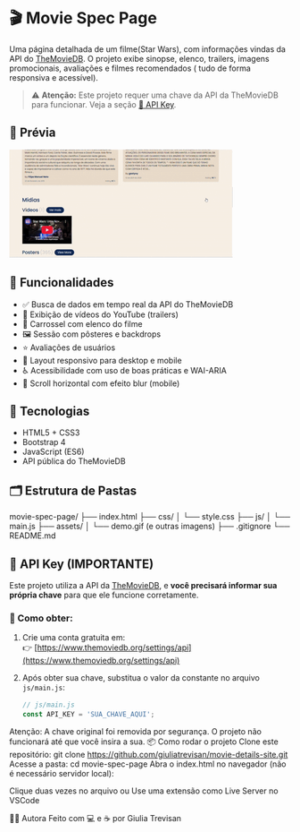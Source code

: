 # 🎬 Movie Spec Page

Uma página detalhada de um filme(Star Wars), com informações vindas da API do [TheMovieDB](https://www.themoviedb.org/). O projeto exibe sinopse, elenco, trailers, imagens promocionais, avaliações e filmes recomendados ( tudo de forma responsiva e acessível).

> ⚠️ **Atenção:** Este projeto requer uma chave da API da TheMovieDB para funcionar. Veja a seção [🔑 API Key](#-api-key-importante).

## 📸 Prévia

![Demonstração da página](assets/demo.gif)

## 🚀 Funcionalidades

- ✅ Busca de dados em tempo real da API do TheMovieDB
- 🎥 Exibição de vídeos do YouTube (trailers)
- 👥 Carrossel com elenco do filme
- 🖼️ Sessão com pôsteres e backdrops
- ⭐ Avaliações de usuários
- 📱 Layout responsivo para desktop e mobile
- ♿ Acessibilidade com uso de boas práticas e WAI-ARIA
- 🔄 Scroll horizontal com efeito blur (mobile)

## 🧪 Tecnologias

- HTML5 + CSS3
- Bootstrap 4
- JavaScript (ES6)
- API pública do TheMovieDB

## 🗂️ Estrutura de Pastas

movie-spec-page/
├── index.html
├── css/
│ └── style.css
├── js/
│ └── main.js
├── assets/
│ └── demo.gif (e outras imagens)
├── .gitignore
└── README.md


## 🔑 API Key (IMPORTANTE)

Este projeto utiliza a API da [TheMovieDB](https://www.themoviedb.org/), e **você precisará informar sua própria chave** para que ele funcione corretamente.

### 🔧 Como obter:

1. Crie uma conta gratuita em:  
   👉 [https://www.themoviedb.org/settings/api](https://www.themoviedb.org/settings/api)

2. Após obter sua chave, substitua o valor da constante no arquivo `js/main.js`:

   ```js
   // js/main.js
   const API_KEY = 'SUA_CHAVE_AQUI';
Atenção: A chave original foi removida por segurança. O projeto não funcionará até que você insira a sua.
📦 Como rodar o projeto
Clone este repositório:
git clone https://github.com/giuliatrevisan/movie-details-site.git
Acesse a pasta:
cd movie-spec-page
Abra o index.html no navegador (não é necessário servidor local):

Clique duas vezes no arquivo
ou
Use uma extensão como Live Server no VSCode

🙋‍♀️ Autora
Feito com 💻 e ☕ por Giulia Trevisan
